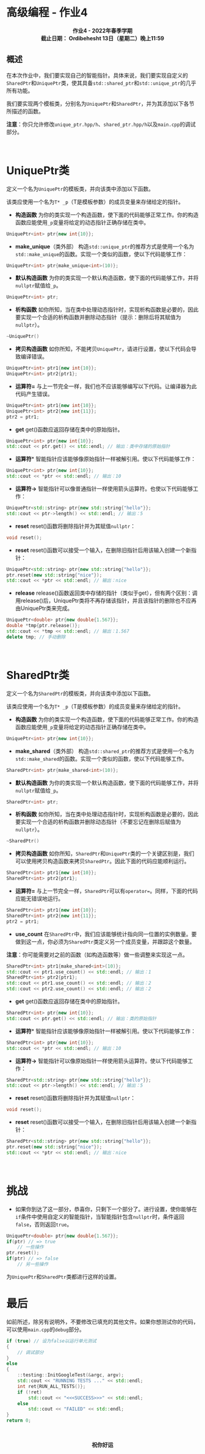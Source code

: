 # 高级编程 - 作业4
<p align="center"><b>作业4 - 2022年春季学期<br>截止日期： Ordibehesht 13日（星期二）晚上11:59</b></p>

## 概述

在本次作业中，我们要实现自己的智能指针。具体来说，我们要实现自定义的`SharedPtr`和`UniquePtr`类，使其具备`std::shared_ptr`和`std::unique_ptr`的几乎所有功能。

我们要实现两个模板类，分别名为`UniquePtr`和`SharedPtr`，并为其添加以下各节所描述的函数。

**注意**：你只允许修改`unique_ptr.hpp/h`、`shared_ptr.hpp/h`以及`main.cpp`的调试部分。

</br>

# UniquePtr类
定义一个名为`UniquePtr`的模板类，并向该类中添加以下函数。

该类应使用一个名为`T* _p`（T是模板参数）的成员变量来存储给定的指针。

- **构造函数**
为你的类实现一个构造函数，使下面的代码能够正常工作。你的构造函数应能使用`_p`变量将给定的动态指针正确存储在类中。

```cpp
UniquePtr<int> ptr{new int{10}};
```

- **make_unique**（类外部）
构造`std::unique_ptr`的推荐方式是使用一个名为`std::make_unique`的函数。实现一个类似的函数，使以下代码能够工作：

```cpp
UniquePtr<int> ptr{make_unique<int>(10)};
```

- **默认构造函数**
为你的类实现一个默认构造函数，使下面的代码能够工作，并将`nullptr`赋值给`_p`。

```cpp
UniquePtr<int> ptr;
```

- **析构函数**
如你所知，当在类中处理动态指针时，实现析构函数是必要的，因此要实现一个合适的析构函数并删除动态指针（提示：删除后将其赋值为`nullptr`）。

```cpp
~UniquePtr()
```

- **拷贝构造函数**
如你所知，不能拷贝`UniquePtr`，请进行设置，使以下代码会导致编译错误。

```cpp
UniquePtr<int> ptr1{new int{10}};
UniquePtr<int> ptr2{ptr1};
```

- **运算符=**
与上一节完全一样，我们也不应该能够编写以下代码。让编译器为此代码产生错误。

```cpp
UniquePtr<int> ptr1{new int{10}};
UniquePtr<int> ptr2{new int{11}};
ptr2 = ptr1;
```

- **get**
get()函数应返回存储在类中的原始指针。

```cpp
UniquePtr<int> ptr{new int{10}};
std::cout << ptr.get() << std::endl; // 输出：类中存储的原始指针
```

- **运算符***
智能指针应该能够像原始指针一样被解引用。使以下代码能够工作：

```cpp
UniquePtr<int> ptr{new int{10}};
std::cout << *ptr << std::endl; // 输出：10
```

- **运算符->**
智能指针可以像普通指针一样使用箭头运算符。也使以下代码能够工作：

```cpp
UniquePtr<std::string> ptr{new std::string{"hello"}};
std::cout << ptr->length() << std::endl; // 输出：5
```

- **reset**
reset()函数将删除指针并为其赋值`nullptr`：

```cpp
void reset();
```

- **reset**
reset()函数可以接受一个输入，在删除旧指针后用该输入创建一个新指针：

```cpp
UniquePtr<std::string> ptr{new std::string{"hello"}};
ptr.reset(new std::string{"nice"});
std::cout << *ptr << std::endl; // 输出：nice
```

- **release**
release()函数返回类中存储的指针（类似于get），但有两个区别：调用release()后，UniquePtr类将不再存储该指针，并且该指针的删除也不应再由UniquePtr类来完成。

```cpp
UniquePtr<double> ptr{new double{1.567}};
double *tmp{ptr.release()};
std::cout << *tmp << std::endl; // 输出：1.567
delete tmp; // 手动删除
```


</br>

# SharedPtr类
定义一个名为`SharedPtr`的模板类，并向该类中添加以下函数。

该类应使用一个名为`T* _p`（T是模板参数）的成员变量来存储给定的指针。


- **构造函数**
为你的类实现一个构造函数，使下面的代码能够正常工作。你的构造函数应能使用`_p`变量将给定的动态指针正确存储在类中。

```cpp
UniquePtr<int> ptr{new int{10}};
```

- **make_shared**（类外部）
构造`std::shared_ptr`的推荐方式是使用一个名为`std::make_shared`的函数。实现一个类似的函数，使以下代码能够工作。

```cpp
SharedPtr<int> ptr{make_shared<int>(10)};
```

- **默认构造函数**
为你的类实现一个默认构造函数，使下面的代码能够工作，并将`nullptr`赋值给`_p`。

```cpp
SharedPtr<int> ptr;
```

- **析构函数**
如你所知，当在类中处理动态指针时，实现析构函数是必要的，因此要实现一个合适的析构函数并删除动态指针（不要忘记在删除后赋值为`nullptr`）。

```cpp
~SharedPtr()
```

- **拷贝构造函数**
如你所知，`SharedPtr`和`UniquePtr`类的一个关键区别是，我们可以使用拷贝构造函数来拷贝`SharedPtr`。因此下面的代码应能顺利运行。

```cpp
SharedPtr<int> ptr1{new int{10}};
SharedPtr<int> ptr2{ptr1};
```

- **运算符=**
与上一节完全一样，`SharedPtr`可以有`operator=`。同样，下面的代码应能无错误地运行。

```cpp
SharedPtr<int> ptr1{new int{10}};
SharedPtr<int> ptr2{new int{11}};
ptr2 = ptr1;
```

- **use_count**
在`SharedPtr`中，我们应该能够统计指向同一位置的实例数量。要做到这一点，你必须为`SharedPtr`类定义另一个成员变量，并跟踪这个数量。

**注意**：你可能需要对之前的函数（如构造函数等）做一些调整来实现这一点。

```cpp
SharedPtr<int> ptr1{make_shared<int>(10)};
std::cout << ptr1.use_count() << std::endl; // 输出：1
SharedPtr<int> ptr2{ptr1};
std::cout << ptr1.use_count() << std::endl; // 输出：2
std::cout << ptr2.use_count() << std::endl; // 输出：2
```

- **get**
get()函数应返回存储在类中的原始指针。

```cpp
SharedPtr<int> ptr{new int{10}};
std::cout << ptr.get() << std::endl; // 输出：类的原始指针
```

- **运算符***
智能指针应该能够像原始指针一样被解引用。使以下代码能够工作：

```cpp
SharedPtr<int> ptr{new int{10}};
std::cout << *ptr << std::endl; // 输出：10
```

- **运算符->**
智能指针可以像原始指针一样使用箭头运算符。使以下代码能够工作：

```cpp
SharedPtr<std::string> ptr{new std::string{"hello"}};
std::cout << ptr->length() << std::endl; // 输出：5
```

- **reset**
reset()函数将删除指针并为其赋值`nullptr`：

```cpp
void reset();
```

- **reset**
reset()函数可以接受一个输入，在删除旧指针后用该输入创建一个新指针：

```cpp
SharedPtr<std::string> ptr{new std::string{"hello"}};
ptr.reset(new std::string{"nice"});
std::cout << *ptr << std::endl; // 输出：nice
```

</br>

# 挑战
- 如果你到达了这一部分，恭喜你，只剩下一个部分了。进行设置，使你能够在`if`条件中使用自定义的智能指针，当智能指针包含`nullptr`时，条件返回`false`，否则返回`true`。

```cpp
UniquePtr<double> ptr{new double{1.567}};
if(ptr) // => true
    // 一些操作
ptr.reset();
if(ptr) // => false
    // 另一些操作
```
为`UniquePtr`和`SharedPtr`类都进行这样的设置。
</br>

# 最后
如前所述，除另有说明外，不要修改已填充的其他文件。如果你想测试你的代码，可以使用`main.cpp`的`debug`部分。

```cpp
if (true) // 设为false以运行单元测试
{ 
    // 调试部分 
} 
else 
{ 
    ::testing::InitGoogleTest(&argc, argv); 
    std::cout << "RUNNING TESTS ..." << std::endl; 
    int ret{RUN_ALL_TESTS()}; 
    if (!ret) 
        std::cout << "<<<SUCCESS>>>" << std::endl; 
    else 
        std::cout << "FAILED" << std::endl; 
} 
return 0;
```
<br/>
<p align="center"><b>祝你好运</b></p>